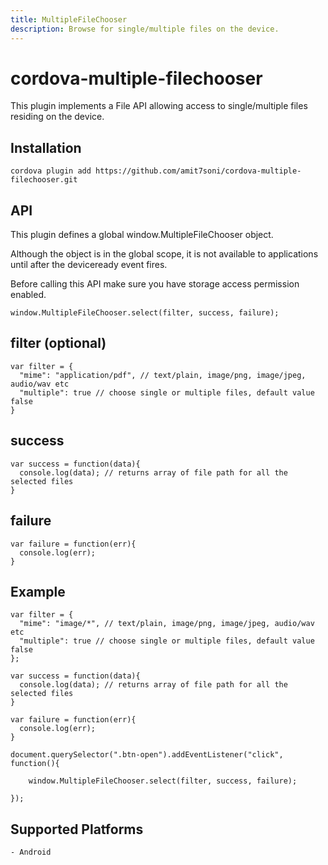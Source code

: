 ```yaml
---
title: MultipleFileChooser
description: Browse for single/multiple files on the device.
---
```


# cordova-multiple-filechooser

This plugin implements a File API allowing access to single/multiple files residing on the device.

## Installation

    cordova plugin add https://github.com/amit7soni/cordova-multiple-filechooser.git
    

## API

This plugin defines a global window.MultipleFileChooser object.

Although the object is in the global scope, it is not available to applications until after the deviceready event fires.

Before calling this API make sure you have storage access permission enabled.

    window.MultipleFileChooser.select(filter, success, failure);
    
## filter (optional)
    var filter = { 
      "mime": "application/pdf", // text/plain, image/png, image/jpeg, audio/wav etc
      "multiple": true // choose single or multiple files, default value false
    } 
    
## success
    var success = function(data){
      console.log(data); // returns array of file path for all the selected files
    }
    
## failure
    var failure = function(err){
      console.log(err);
    }
    
## Example
    var filter = { 
	  "mime": "image/*", // text/plain, image/png, image/jpeg, audio/wav etc
	  "multiple": true // choose single or multiple files, default value false
	};

	var success = function(data){
	  console.log(data); // returns array of file path for all the selected files
	}

	var failure = function(err){
	  console.log(err);
	}
    
    document.querySelector(".btn-open").addEventListener("click", function(){

    	window.MultipleFileChooser.select(filter, success, failure);

    });
    
## Supported Platforms
    - Android
    
